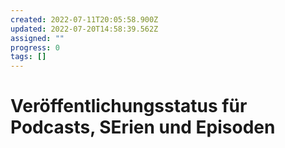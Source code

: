 ```yaml
---
created: 2022-07-11T20:05:58.900Z
updated: 2022-07-20T14:58:39.562Z
assigned: ""
progress: 0
tags: []
---
```


# Veröffentlichungsstatus für Podcasts, SErien und Episoden
